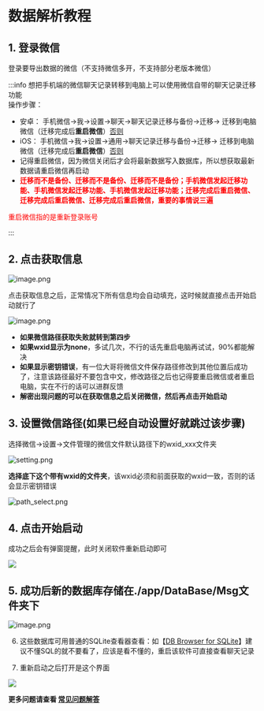 # 数据解析教程

## 1. 登录微信

登录要导出数据的微信（不支持微信多开，不支持部分老版本微信）

:::info
想把手机端的微信聊天记录转移到电脑上可以使用微信自带的聊天记录迁移功能<br>
操作步骤：
- 安卓： 手机微信->我->设置->聊天->聊天记录迁移与备份->迁移-> 迁移到电脑微信（迁移完成后**重启微信**）[否则](https://github.com/LC044/WeChatMsg/issues/27)
- iOS： 手机微信->我->设置->通用->聊天记录迁移与备份->迁移-> 迁移到电脑微信（迁移完成后**重启微信**）[否则](https://github.com/LC044/WeChatMsg/issues/27)
- 记得重启微信，因为微信关闭后才会将最新数据写入数据库，所以想获取最新数据请重启微信再启动
- <span style="color:red">**迁移而不是备份、迁移而不是备份、迁移而不是备份；手机微信发起迁移功能、手机微信发起迁移功能、手机微信发起迁移功能；迁移完成后重启微信、迁移完成后重启微信、迁移完成后重启微信，重要的事情说三遍**</span>

<p style="color:red">重启微信指的是重新登录账号</p>
:::

## 2. 点击获取信息
    
![image.png](https://blog.lc044.love/static/img/218cba631855713e971bb9d264ef7aac.image.webp)

点击获取信息之后，正常情况下所有信息均会自动填充，这时候就直接点击开始启动就行了

![image.png](https://blog.lc044.love/static/img/7b2c7e3528248298080befb2e5e6df1d.image.webp)

- **如果微信路径获取失败就转到第四步**
- **如果wxid显示为none**，多试几次，不行的话先重启电脑再试试，90%都能解决
- **如果显示密钥错误**，有一位大哥将微信文件保存路径修改到其他位置后成功了，注意该路径最好不要包含中文，修改路径之后也记得要重启微信或者重启电脑，实在不行的话可以进群反馈
- **解密出现问题的可以在获取信息之后关闭微信，然后再点击开始启动**

## 3. 设置微信路径(如果已经自动设置好就跳过该步骤)

选择微信->设置->文件管理的微信文件默认路径下的wxid_xxx文件夹

![setting.png](https://blog.lc044.love/static/img/eda24dae22ab39446d92c7c984bcc0b8.setting.webp)

**选择底下这个带有wxid的文件夹**，该wxid必须和前面获取的wxid一致，否则的话会显示密钥错误

![path_select.png](https://blog.lc044.love/static/img/40b7e0ecea92dd1fe0c58ea60ff800f7.path_select.webp)
    
    
## 4. 点击开始启动

成功之后会有弹窗提醒，此时关闭软件重新启动即可

![](https://blog.lc044.love/static/img/6f986cdfa52fa746309c1d12fbc41800.clipboard-2024-04-01.webp)

## 5. 成功后新的数据库存储在./app/DataBase/Msg文件夹下

![image.png](https://blog.lc044.love/static/img/9e8c1a93a2760de73b0aeb02411d8508.image.webp)
    
6. 这些数据库可用普通的SQLite查看器查看：如【[DB Browser for SQLite](https://sqlitebrowser.org/dl/)】建议不懂SQL的就不要看了，应该是看不懂的，重启该软件可直接查看聊天记录

7. 重新启动之后打开是这个界面

![](https://blog.lc044.love/static/img/996d010bdd02242b4776819195f77b9d.clipboard-2024-04-01.webp)

**更多问题请查看 [常见问题解答](/doc/posts/error/faq.html)**

